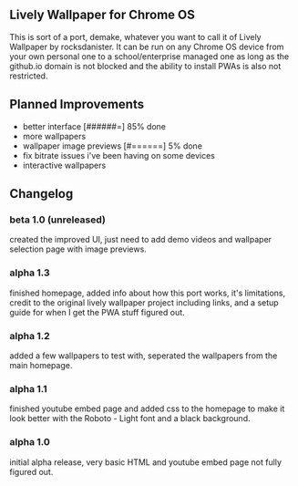 ## Lively Wallpaper for Chrome OS

This is sort of a port, demake, whatever you want to call it of Lively Wallpaper by rocksdanister. It can be run on any Chrome OS device from your own personal one to a school/enterprise managed one as long as the github.io domain is not blocked and the ability to install PWAs is also not restricted.

## Planned Improvements
- better interface [######=] 85% done
- more wallpapers
- wallpaper image previews [#======] 5% done
- fix bitrate issues i've been having on some devices
- interactive wallpapers

## Changelog

### beta 1.0 (unreleased)
created the improved UI, just need to add demo videos and wallpaper selection page with image previews.

### alpha 1.3
finished homepage, added info about how this port works, it's limitations, credit to the original lively wallpaper project including links, and a setup guide for when I get the PWA stuff figured out.

### alpha 1.2
added a few wallpapers to test with, seperated the wallpapers from the main homepage.

### alpha 1.1
finished youtube embed page and added css to the homepage to make it look better with the Roboto - Light font and a black background.

### alpha 1.0
initial alpha release, very basic HTML and youtube embed page not fully figured out.
